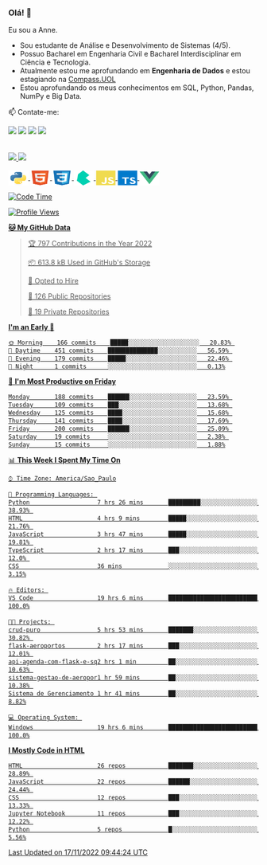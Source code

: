 ### Olá! 👋
Eu sou a Anne. 
- Sou estudante de Análise e Desenvolvimento de Sistemas (4/5).
- Possuo Bacharel em Engenharia Civil e Bacharel Interdisciplinar em Ciência e Tecnologia.
- Atualmente estou me aprofundando em **Engenharia de Dados** e estou estagiando na [Compass.UOL](https://compass.uol/pt/home/) 
- Estou aprofundando os meus conhecimentos em SQL, Python, Pandas, NumPy e Big Data.

📫 Contate-me: 

<div>
<a href="https://www.instagram.com/annekarolinefc/" target="_blank"><img src="https://img.shields.io/badge/-Instagram-%23E4405F?style=for-the-badge&logo=instagram&logoColor=white" target="_blank"></a> 
<a href = "mailto:annekarolinefc@gmail.com"><img src="https://img.shields.io/badge/-Gmail-%23333?style=for-the-badge&logo=gmail&logoColor=white" target="_blank"></a>
<a href="https://www.linkedin.com/in/devannekarolinefc/" target="_blank"><img src="https://img.shields.io/badge/-LinkedIn-%230077B5?style=for-the-badge&logo=linkedin&logoColor=white" target="_blank"></a> 
<a href="https://api.whatsapp.com/send?phone=5533991375118&text=Ol%C3%A1%20Anne!%20" target="_blank"><img src="https://img.shields.io/badge/WhatsApp-25D366?style=for-the-badge&logo=whatsapp&logoColor=white" target="_blank"></a>
</div>

</br>

</br>
<div>
  <a href="https://github.com/annekarolinefc">
  <img height="180em" src="https://github-readme-stats.vercel.app/api?username=annekarolinefc&show_icons=true&theme=dracula&include_all_commits=true&count_private=true"/>
  <img height="180em" src="https://github-readme-stats.vercel.app/api/top-langs/?username=annekarolinefc&layout=compact&langs_count=7&theme=dracula"/>
</div>
  
  <div style="display: inline_block"><br>  
  <img align="center" alt="Anne-Python" height="30" width="40" src="https://raw.githubusercontent.com/devicons/devicon/master/icons/python/python-original.svg">
  <img align="center" alt="Anne-HTML" height="30" width="40" src="https://raw.githubusercontent.com/devicons/devicon/master/icons/html5/html5-original.svg">
  <img align="center" alt="Anne-CSS" height="30" width="40"
 src="https://raw.githubusercontent.com/devicons/devicon/master/icons/css3/css3-original.svg">
  <img align="center" alt="Anne-Bulma" height="30" width="40"
 src="https://github.com/devicons/devicon/blob/master/icons/bulma/bulma-plain.svg">
  <img align="center" alt="Anne-Js" height="30" width="40" src="https://raw.githubusercontent.com/devicons/devicon/master/icons/javascript/javascript-plain.svg">
    <img align="center" alt="Anne-Ts" height="30" width="40" src="https://github.com/devicons/devicon/blob/master/icons/typescript/typescript-original.svg">
      <img align="center" alt="Anne-Vue" height="30" width="40" src="https://github.com/devicons/devicon/blob/master/icons/vuejs/vuejs-original.svg">
</div>
<!--
  <img align="center" alt="Anne-An" height="30" width="40" src="https://github.com/devicons/devicon/blob/master/icons/angularjs/angularjs-original.svg">

-->
</br>
</br>
</br>
<!--START_SECTION:waka-->
![Code Time](http://img.shields.io/badge/Code%20Time-58%20hrs%2012%20mins-blue)

![Profile Views](http://img.shields.io/badge/Profile%20Views-0-blue)

**🐱 My GitHub Data** 

> 🏆 797 Contributions in the Year 2022
 > 
> 📦 613.8 kB Used in GitHub's Storage 
 > 
> 💼 Opted to Hire
 > 
> 📜 126 Public Repositories 
 > 
> 🔑 19 Private Repositories  
 > 
**I'm an Early 🐤** 

```text
🌞 Morning    166 commits    █████░░░░░░░░░░░░░░░░░░░░   20.83% 
🌇 Daytime    451 commits    ██████████████░░░░░░░░░░░   56.59% 
🌃 Evening    179 commits    █████░░░░░░░░░░░░░░░░░░░░   22.46% 
🌙 Night      1 commits      ░░░░░░░░░░░░░░░░░░░░░░░░░   0.13%

```
📅 **I'm Most Productive on Friday** 

```text
Monday       188 commits    ██████░░░░░░░░░░░░░░░░░░░   23.59% 
Tuesday      109 commits    ███░░░░░░░░░░░░░░░░░░░░░░   13.68% 
Wednesday    125 commits    ████░░░░░░░░░░░░░░░░░░░░░   15.68% 
Thursday     141 commits    ████░░░░░░░░░░░░░░░░░░░░░   17.69% 
Friday       200 commits    ██████░░░░░░░░░░░░░░░░░░░   25.09% 
Saturday     19 commits     ░░░░░░░░░░░░░░░░░░░░░░░░░   2.38% 
Sunday       15 commits     ░░░░░░░░░░░░░░░░░░░░░░░░░   1.88%

```


📊 **This Week I Spent My Time On** 

```text
⌚︎ Time Zone: America/Sao_Paulo

💬 Programming Languages: 
Python                   7 hrs 26 mins       █████████░░░░░░░░░░░░░░░░   38.93% 
HTML                     4 hrs 9 mins        █████░░░░░░░░░░░░░░░░░░░░   21.76% 
JavaScript               3 hrs 47 mins       █████░░░░░░░░░░░░░░░░░░░░   19.81% 
TypeScript               2 hrs 17 mins       ███░░░░░░░░░░░░░░░░░░░░░░   12.0% 
CSS                      36 mins             ░░░░░░░░░░░░░░░░░░░░░░░░░   3.15%

🔥 Editors: 
VS Code                  19 hrs 6 mins       █████████████████████████   100.0%

🐱‍💻 Projects: 
crud-puro                5 hrs 53 mins       ███████░░░░░░░░░░░░░░░░░░   30.82% 
flask-aeroportos         2 hrs 17 mins       ███░░░░░░░░░░░░░░░░░░░░░░   12.01% 
api-agenda-com-flask-e-sq2 hrs 1 min         ██░░░░░░░░░░░░░░░░░░░░░░░   10.63% 
sistema-gestao-de-aeropor1 hr 59 mins        ██░░░░░░░░░░░░░░░░░░░░░░░   10.38% 
Sistema de Gerenciamento 1 hr 41 mins        ██░░░░░░░░░░░░░░░░░░░░░░░   8.82%

💻 Operating System: 
Windows                  19 hrs 6 mins       █████████████████████████   100.0%

```

**I Mostly Code in HTML** 

```text
HTML                     26 repos            ███████░░░░░░░░░░░░░░░░░░   28.89% 
JavaScript               22 repos            ██████░░░░░░░░░░░░░░░░░░░   24.44% 
CSS                      12 repos            ███░░░░░░░░░░░░░░░░░░░░░░   13.33% 
Jupyter Notebook         11 repos            ███░░░░░░░░░░░░░░░░░░░░░░   12.22% 
Python                   5 repos             █░░░░░░░░░░░░░░░░░░░░░░░░   5.56%

```



 Last Updated on 17/11/2022 09:44:24 UTC
<!--END_SECTION:waka-->
  
